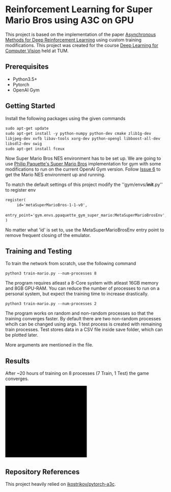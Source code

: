 # Reinforcement Learning for Super Mario Bros using A3C on GPU

This project is based on the implementation of the paper [Asynchronous Methods for Deep Reinforcement Learning](https://arxiv.org/abs/1602.01783) using custom training modifications. This project was created for the course [Deep Learning for Computer Vision](https://vision.in.tum.de/teaching/ws2017/dl4cv) held at TUM.

## Prerequisites
- Python3.5+
- Pytorch
- OpenAI Gym

## Getting Started
Install the following packages using the given commands
```
sudo apt-get update
sudo apt-get install -y python-numpy python-dev cmake zlib1g-dev libjpeg-dev xvfb libav-tools xorg-dev python-opengl libboost-all-dev libsdl2-dev swig
sudo apt-get install fceux
```

Now Super Mario Bros NES environment has to be set up. We are going to use [Philip Paquette's Super Mario Bros](https://github.com/ppaquette/gym-super-mario) implementation for gym with some modifications to run on the current OpenAI Gym version.
Follow [Issue 6](https://github.com/ppaquette/gym-super-mario/issues/6) to get the Mario NES environment up and running.

To match the default settings of this project modify the ''gym/envs/__init__.py'' to register env
```
register(
     id='metaSuperMarioBros-1-1-v0',
     entry_point='gym.envs.ppaquette_gym_super_mario:MetaSuperMarioBrosEnv',
)
```
No matter what 'id' is set to, use the MetaSuperMarioBrosEnv entry point to remove frequent closing of the emulator.

## Training and Testing
To train the network from scratch, use the following command
```
python3 train-mario.py --num-processes 8
```

The program requires atleast a 8-Core system with atleast 16GB memory and 8GB GPU-RAM. 
You can reduce the number of processes to run on a personal system, but expect the training time to increase drastically.
```
python3 train-mario.py --num-processes 2
```
The program works on random and non-random processes so that the training converges faster. By default there are two non-random processes whcih can be changed using args.
1 test process is created with remaining train processes. Test stores data in a CSV file inside save folder, which can be plotted later. 

More arguments are mentioned in the file.

## Results
After ~20 hours of training on 8 processes (7 Train, 1 Test) the game converges.

![](video/mario-level1.gif)

## Repository References
This project heavily relied on [ikostrikov/pytorch-a3c](https://github.com/ikostrikov/pytorch-a3c).

